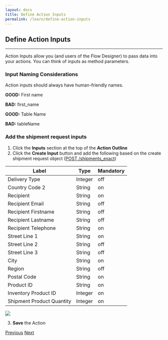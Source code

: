 ```yaml
---
layout: docs
title: Define Action Inputs
permalink: /learn/define-action-inputs
---
```


## Define Action Inputs

---

Action Inputs allow you (and users of the Flow Designer) to pass data into your actions. You can think of inputs as method parameters.

### Input Naming Considerations

Action inputs should always have human-friendly names.

**GOOD:** First name

**BAD:** first_name

**GOOD:** Table Name

**BAD:** tableName

### Add the shipment request inputs

1. Click the **Inputs** section at the top of the **Action Outline**
2. Click the **Create Input** button and add the following based on the create shipment request object ([POST /shipments_exact](https://console.dev.in.yubico.org/apidocs/#operation/CreateShipmentExact))

| **Label**                 | **Type** | **Mandatory** |
| ------------------------- | -------- | ------------- |
| Delivery Type             | Integer  | off           |
| Country Code 2            | String   | on            |
| Recipient                 | String   | on            |
| Recipient Email           | String   | off           |
| Recipient Firstname       | String   | off           |
| Recipient Lastname        | String   | off           |
| Recipient Telephone       | String   | on            |
| Street Line 1             | String   | on            |
| Street Line 2             | String   | off           |
| Street Line 3             | String   | off           |
| City                      | String   | on            |
| Region                    | String   | off           |
| Postal Code               | String   | on            |
| Product ID                | String   | on            |
| Inventory Product ID      | Integer  | on            |
| Shipment Product Quantity | Integer  | on            |

![]({{site.baseurl}}/assets/images/22-3-create-input.png)

3. **Save** the Action

<div class="btns">
  <a class="btn--secondary" href="/yed-spoke-example/learn/create-action">Previous</a>
  <a class="btn" href="/yed-spoke-example/learn/input-script">Next</a>
</div>
